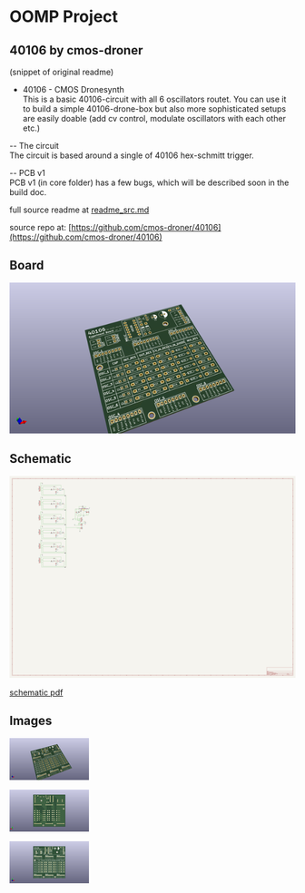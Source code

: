 # OOMP Project  
## 40106  by cmos-droner  
  
(snippet of original readme)  
  
- 40106 - CMOS Dronesynth  
This is a basic 40106-circuit with all 6 oscillators routet. You can use it to build a simple 40106-drone-box but also more sophisticated setups are easily doable (add cv control, modulate oscillators with each other etc.)  
  
-- The circuit  
The circuit is based around a single of 40106 hex-schmitt trigger.  
  
-- PCB v1  
PCB v1 (in core folder) has a few bugs, which will be described soon in the build doc.  
  
  full source readme at [readme_src.md](readme_src.md)  
  
source repo at: [https://github.com/cmos-droner/40106](https://github.com/cmos-droner/40106)  
## Board  
  
[![working_3d.png](working_3d_600.png)](working_3d.png)  
## Schematic  
  
[![working_schematic.png](working_schematic_600.png)](working_schematic.png)  
  
[schematic pdf](working_schematic.pdf)  
## Images  
  
[![working_3d.png](working_3d_140.png)](working_3d.png)  
  
[![working_3d_back.png](working_3d_back_140.png)](working_3d_back.png)  
  
[![working_3d_front.png](working_3d_front_140.png)](working_3d_front.png)  
